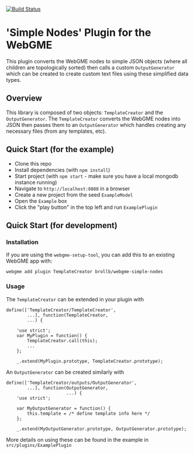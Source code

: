 [![Build Status](https://travis-ci.org/brollb/webgme-simple-nodes.svg?branch=master)](https://travis-ci.org/brollb/webgme-simple-nodes)
# 'Simple Nodes' Plugin for the WebGME
This plugin converts the WebGME nodes to simple JSON objects (where all children are topologically sorted) then calls a custom `OutputGenerator` which can be created to create custom text files using these simplified data types.

## Overview
This library is composed of two objects: `TemplateCreator` and the `OutputGenerator`. The `TemplateCreator` converts the WebGME nodes into JSON then passes them to an `OutputGenerator` which handles creating any necessary files (from any templates, etc).

## Quick Start (for the example)
+ Clone this repo
+ Install dependencies (with `npm install`)
+ Start project (with `npm start` - make sure you have a local mongodb instance running)
+ Navigate to `http://localhost:8888` in a browser
+ Create a new project from the seed `ExampleModel`
+ Open the `Example` box
+ Click the "play button" in the top left and run `ExamplePlugin`

## Quick Start (for development)
### Installation
If you are using the `webgme-setup-tool`, you can add this to an existing WebGME app with:

```
webgme add plugin TemplateCreator brollb/webgme-simple-nodes
```

### Usage
The `TemplateCreator` can be extended in your plugin with

```
define(['TemplateCreator/TemplateCreator',
        ...], function(TemplateCreator,
        ...) {

    'use strict';
    var MyPlugin = function() {
        TemplateCreator.call(this);
        ...
    };

    _.extend(MyPlugin.prototype, TemplateCreator.prototype);
```

An `OutputGenerator` can be created similarly with 

```
define(['TemplateCreator/outputs/OutputGenerator',
        ...], function(OutputGenerator,
                       ...) {
    'use strict';

    var MyOutputGenerator = function() {
        this.template = /* define template info here */
    };

    _.extend(MyOutputGenerator.prototype, OutputGenerator.prototype);

```

More details on using these can be found in the example in `src/plugins/ExamplePlugin`
